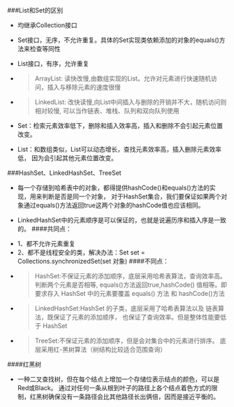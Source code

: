###List和Set的区别
* 均继承Collection接口
* Set接口，无序，不允许重复。具体的Set实现类依赖添加的对象的equals()方法来检查等同性
* List接口，有序，允许重复
* > ArrayList: 读快改慢,由数组实现的List。允许对元素进行快速随机访问，插入与移除元素的速度很慢
* > LinkedList: 改快读慢,向List中间插入与删除的开销并不大，随机访问则相对较慢, 
可以当作链表、堆栈、队列和双向队列使用

* Set：检索元素效率低下，删除和插入效率高，插入和删除不会引起元素位置改变。
* List：和数组类似，List可以动态增长，查找元素效率高，插入删除元素效率低，
因为会引起其他元素位置改变。

###HashSet、LinkedHashSet、TreeSet
* 每一个存储到哈希表中的对象，都得提供hashCode()和equals()方法的实现，用来判断是否是同一个对象，
对于HashSet集合，我们要保证如果两个对象通过equals()方法返回true这两个对象的hashCode值也应该相同。
- LinkedHashSet中的元素顺序是可以保证的，也就是说遍历序和插入序是一致的。
####共同点：
* 1、都不允许元素重复
* 2、都不是线程安全的类，解决办法：Set set = Collections.synchronizedSet(set 对象)
####不同点：
* > HashSet:不保证元素的添加顺序，底层采用哈希表算法，查询效率高。判断两个元素是否相等,
equals()方法返回true,hashCode() 值相等。即要求存入 HashSet 中的元素要覆盖 equals() 方法
和 hashCode()方法
* > LinkedHashSet:HashSet 的子类，底层采用了哈希表算法以及 链表算法，既保证了元素的添加顺序，
也保证了查询效率。但是整体性能要低于 HashSet　　　　
* > TreeSet:不保证元素的添加顺序，但是会对集合中的元素进行排序。
底层采用红-黑树算法（树结构比较适合范围查询）

####红黑树
- 一种二叉查找树，但在每个结点上增加一个存储位表示结点的颜色，可以是Red或Black。 
通过对任何一条从根到叶子的路径上各个结点着色方式的限制，红黑树确保没有一条路径会比其他路径长出俩倍，因而是接近平衡的。